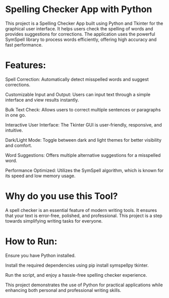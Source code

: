 # Spelling Checker App with Python
This project is a Spelling Checker App built using Python and Tkinter for the graphical user interface. It helps users check the spelling of words and provides suggestions for corrections. The application uses the powerful SymSpell library to process words efficiently, offering high accuracy and fast performance.

# Features:
Spell Correction:
Automatically detect misspelled words and suggest corrections.

Customizable Input and Output:
Users can input text through a simple interface and view results instantly.

Bulk Text Check:
Allows users to correct multiple sentences or paragraphs in one go.

Interactive User Interface:
The Tkinter GUI is user-friendly, responsive, and intuitive.

Dark/Light Mode:
Toggle between dark and light themes for better visibility and comfort.

Word Suggestions:
Offers multiple alternative suggestions for a misspelled word.

Performance Optimized:
Utilizes the SymSpell algorithm, which is known for its speed and low memory usage.

# Why do you use this Tool?
A spell checker is an essential feature of modern writing tools. It ensures that your text is error-free, polished, and professional. This project is a step towards simplifying writing tasks for everyone.

# How to Run:
Ensure you have Python installed.

Install the required dependencies using pip install symspellpy tkinter.

Run the script, and enjoy a hassle-free spelling checker experience.

This project demonstrates the use of Python for practical applications while enhancing both personal and professional writing skills.






